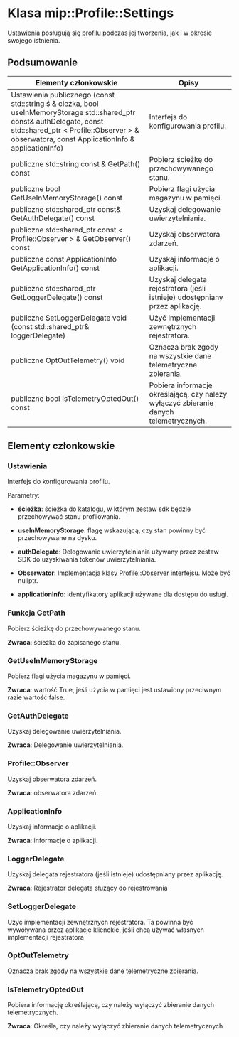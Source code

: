 # <a name="class-mipprofilesettings"></a>Klasa mip::Profile::Settings 
[Ustawienia](class_mip_profile_settings.md) posługują się [profilu](class_mip_profile.md) podczas jej tworzenia, jak i w okresie swojego istnienia.
  
## <a name="summary"></a>Podsumowanie
 Elementy członkowskie                        | Opisy                                
--------------------------------|---------------------------------------------
Ustawienia publicznego (const std::string ś & cieżka, bool useInMemoryStorage std::shared_ptr const<AuthDelegate>& authDelegate, const std::shared_ptr < Profile::Observer > & obserwatora, const ApplicationInfo & applicationInfo)  |  Interfejs do konfigurowania profilu.
 publiczne std::string const & GetPath() const  |  Pobierz ścieżkę do przechowywanego stanu.
 publiczne bool GetUseInMemoryStorage() const  |  Pobierz flagi użycia magazynu w pamięci.
publiczne std::shared_ptr const<AuthDelegate>& GetAuthDelegate() const  |  Uzyskaj delegowanie uwierzytelniania.
publiczne std::shared_ptr const < Profile::Observer > & GetObserver() const  |  Uzyskaj obserwatora zdarzeń.
 publiczne const ApplicationInfo GetApplicationInfo() const  |  Uzyskaj informacje o aplikacji.
publiczne std::shared_ptr<LoggerDelegate> GetLoggerDelegate() const  |  Uzyskaj delegata rejestratora (jeśli istnieje) udostępniany przez aplikację.
publiczne SetLoggerDelegate void (const std::shared_ptr<LoggerDelegate>& loggerDelegate)  |  Użyć implementacji zewnętrznych rejestratora.
 publiczne OptOutTelemetry() void  |  Oznacza brak zgody na wszystkie dane telemetryczne zbierania.
 publiczne bool IsTelemetryOptedOut() const  |  Pobiera informację określającą, czy należy wyłączyć zbieranie danych telemetrycznych.
  
## <a name="members"></a>Elementy członkowskie
  
### <a name="settings"></a>Ustawienia
Interfejs do konfigurowania profilu.

Parametry:  
* **ścieżka**: ścieżka do katalogu, w którym zestaw sdk będzie przechowywać stanu profilowania. 


* **useInMemoryStorage**: flagę wskazującą, czy stan powinny być przechowywane na dysku. 


* **authDelegate**: Delegowanie uwierzytelniania używany przez zestaw SDK do uzyskiwania tokenów uwierzytelniania. 


* **Obserwator**: Implementacja klasy [Profile::Observer](class_mip_profile_observer.md) interfejsu. Może być nullptr. 


* **applicationInfo**: identyfikatory aplikacji używane dla dostępu do usługi.


  
### <a name="getpath"></a>Funkcja GetPath
Pobierz ścieżkę do przechowywanego stanu.

  
**Zwraca**: ścieżka do zapisanego stanu.
  
### <a name="getuseinmemorystorage"></a>GetUseInMemoryStorage
Pobierz flagi użycia magazynu w pamięci.

  
**Zwraca**: wartość True, jeśli użycia w pamięci jest ustawiony przeciwnym razie wartość false.
  
### <a name="getauthdelegate"></a>GetAuthDelegate
Uzyskaj delegowanie uwierzytelniania.

  
**Zwraca**: Delegowanie uwierzytelniania.
  
### <a name="profileobserver"></a>Profile::Observer
Uzyskaj obserwatora zdarzeń.

  
**Zwraca**: obserwatora zdarzeń.
  
### <a name="applicationinfo"></a>ApplicationInfo
Uzyskaj informacje o aplikacji.

  
**Zwraca**: informacje o aplikacji.
  
### <a name="loggerdelegate"></a>LoggerDelegate
Uzyskaj delegata rejestratora (jeśli istnieje) udostępniany przez aplikację.

  
**Zwraca**: Rejestrator delegata służący do rejestrowania
  
### <a name="setloggerdelegate"></a>SetLoggerDelegate
Użyć implementacji zewnętrznych rejestratora.
Ta powinna być wywoływana przez aplikacje klienckie, jeśli chcą używać własnych implementacji rejestratora
  
### <a name="optouttelemetry"></a>OptOutTelemetry
Oznacza brak zgody na wszystkie dane telemetryczne zbierania.
  
### <a name="istelemetryoptedout"></a>IsTelemetryOptedOut
Pobiera informację określającą, czy należy wyłączyć zbieranie danych telemetrycznych.

  
**Zwraca**: Określa, czy należy wyłączyć zbieranie danych telemetrycznych